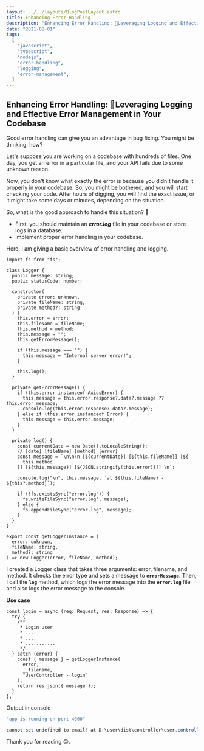 ```yaml
---
layout: ../../layouts/BlogPostLayout.astro
title: Enhancing Error Handling
description: "Enhancing Error Handling: 🚀Leveraging Logging and Effective Error Management in Your Codebase"
date: "2021-08-01"
tags:
  [
    "javascript",
    "typescript",
    "nodejs",
    "error-handling",
    "logging",
    "error-management",
  ]
---
```


## Enhancing Error Handling: 🚀Leveraging Logging and Effective Error Management in Your Codebase

Good error handling can give you an advantage in bug fixing. You might be thinking, how?

Let's suppose you are working on a codebase with hundreds of files. One day, you get an error in a particular file, and your API fails due to some unknown reason.

Now, you don't know what exactly the error is because you didn't handle it properly in your codebase. So, you might be bothered, and you will start checking your code. After hours of digging, you will find the exact issue, or it might take some days or minutes, depending on the situation.

So, what is the good approach to handle this situation? 🤔

- First, you should maintain an **_error.log_** file in your codebase or store logs in a database.
- Implement proper error handling in your codebase.

Here, I am giving a basic overview of error handling and logging.

```tsx
import fs from "fs";

class Logger {
  public message: string;
  public statusCode: number;

  constructor(
    private error: unknown,
    private fileName: string,
    private method?: string
  ) {
    this.error = error;
    this.fileName = fileName;
    this.method = method;
    this.message = "";
    this.getErrorMessage();

    if (this.message === "") {
      this.message = "Internal server error!";
    }

    this.log();
  }

  private getErrorMessage() {
    if (this.error instanceof AxiosError) {
      this.message = this.error.response?.data?.message ?? this.error.message;
      console.log(this.error.response?.data?.message);
    } else if (this.error instanceof Error) {
      this.message = this.error.message;
    }
  }

  private log() {
    const currentDate = new Date().toLocaleString();
    // [date] [fileName] [method] [error]
    const message = `\n\n\n [${currentDate}] [${this.fileName}] [${
      this.method
    }] [${this.message}] [${JSON.stringify(this.error)}]] \n`;

    console.log("\n", this.message, `at ${this.fileName} - ${this?.method}`);

    if (!fs.existsSync("error.log")) {
      fs.writeFileSync("error.log", message);
    } else {
      fs.appendFileSync("error.log", message);
    }
  }
}

export const getLoggerInstance = (
  error: unknown,
  fileName: string,
  method?: string
) => new Logger(error, fileName, method);
```

I created a Logger class that takes three arguments: error, filename, and method. It checks the error type and sets a message to **`errorMessage`**. Then, I call the **`log`** method, which logs the error message into the **`error.log`** file and also logs the error message to the console.

**Use case**

```tsx
const login = async (req: Request, res: Response) => {
  try {
    /**
     * Login user
     * ....
     * ....
     * ...........
     */
  } catch (error) {
    const { message } = getLoggerInstance(
      error,
      __filename,
      "UserController - login"
    );
    return res.json({ message });
  }
};
```

Output in console

```powershell
"app is running on port 4000"

cannot set undefined to email! at D:\user\dist\controller\user.controller.js - UserController - login

```

Thank you for reading 😊.
